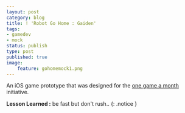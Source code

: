 ```yaml
---
layout: post
category: blog
title: ! 'Robot Go Home : Gaiden'
tags:
- gamedev
- mock
status: publish
type: post
published: true
image:
    feature: gohomemock1.png
---
```

An iOS game prototype that was designed for the [one game a month](http://www.onegameamonth.com/) initiative.

**Lesson Learned :** be fast but don't rush..
{: .notice }
